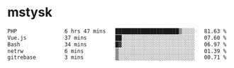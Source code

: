 # mstysk

<!--START_SECTION:waka-->

```txt
PHP               6 hrs 47 mins   ████████████████████▒░░░░   81.63 %
Vue.js            37 mins         ██░░░░░░░░░░░░░░░░░░░░░░░   07.60 %
Bash              34 mins         █▓░░░░░░░░░░░░░░░░░░░░░░░   06.97 %
netrw             6 mins          ▒░░░░░░░░░░░░░░░░░░░░░░░░   01.39 %
gitrebase         3 mins          ▒░░░░░░░░░░░░░░░░░░░░░░░░   00.71 %
```

<!--END_SECTION:waka-->
